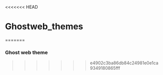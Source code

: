 <<<<<<< HEAD
# Ghostweb_themes
=======
### Ghost web theme
>>>>>>> e4902c3ba86db84c24981e0e1ca9349180865fff
